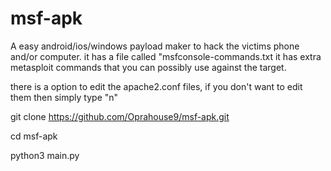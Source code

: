 # msf-apk
A easy android/ios/windows payload maker to hack the victims phone and/or computer.  it has a file called "msfconsole-commands.txt it has extra metasploit commands that you can possibly use against the target.

there is a option to edit the apache2.conf files, if you don't want to edit them then simply type "n"

git clone https://github.com/Oprahouse9/msf-apk.git

cd msf-apk

python3 main.py
